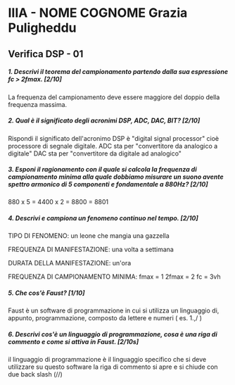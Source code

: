 # IIIA - NOME COGNOME Grazia Puligheddu

## Verifica DSP - 01

##### 1. Descrivi il teorema del campionamento partendo dalla sua espressione _fc > 2fmax_. [2/10]

La frequenza del campionamento deve essere maggiore del doppio della frequenza massima.

##### 2. Qual è il significato degli acronimi _DSP_, _ADC_, _DAC_, _BIT_? [2/10]

Rispondi il significato dell'acronimo DSP è "digital signal processor" cioè processore di segnale digitale.
ADC sta per "convertitore da analogico a digitale"
DAC  sta per "convertitore da digitale ad analogico"

##### 3. Esponi il ragionamento con il quale si calcola la frequenza di campionamento minima alla quale dobbiamo misurare un suono avente spettro armonico di 5 componenti e fondamentale a _880Hz_? [2/10]

880 x 5 = 4400 x 2 = 8800 = 8801

##### 4. Descrivi e campiona un fenomeno continuo nel tempo. [2/10]

TIPO DI FENOMENO: un leone che mangia una gazzella

FREQUENZA DI MANIFESTAZIONE: una volta a settimana

DURATA DELLA MANIFESTAZIONE: un'ora

FREQUENZA DI CAMPIONAMENTO MINIMA: fmax = 1 2fmax = 2 fc = 3vh

##### 5. Che cos'è _Faust_? [1/10]

Faust è un software di programmazione in cui si utilizza un linguaggio di, appunto, programmazione, composto da lettere e numeri ( es. 1.,/ )

##### 6. Descrivi cos'è un linguaggio di programmazione, cosa è una riga di commento e come si attiva in _Faust_. [2/10s]

il linguaggio di programmazione è il linguaggio specifico che si deve utilizzare su questo software
la riga di commento si apre e si chiude con due back slash (//)
